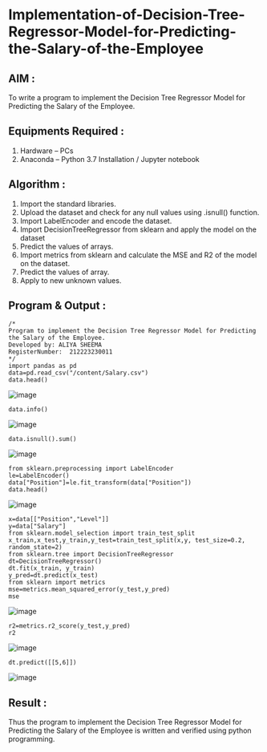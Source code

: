 # Implementation-of-Decision-Tree-Regressor-Model-for-Predicting-the-Salary-of-the-Employee

## AIM :
To write a program to implement the Decision Tree Regressor Model for Predicting the Salary of the Employee.

## Equipments Required :
1. Hardware – PCs
2. Anaconda – Python 3.7 Installation / Jupyter notebook

## Algorithm :
1. Import the standard libraries.
2. Upload the dataset and check for any null values using .isnull() function.
3. Import LabelEncoder and encode the dataset.
4. Import DecisionTreeRegressor from sklearn and apply the model on the dataset
5. Predict the values of arrays.
6. Import metrics from sklearn and calculate the MSE and R2 of the model on the dataset.
7. Predict the values of array.
8. Apply to new unknown values.

## Program & Output :
```
/*
Program to implement the Decision Tree Regressor Model for Predicting the Salary of the Employee.
Developed by: ALIYA SHEEMA
RegisterNumber:  212223230011
*/
import pandas as pd
data=pd.read_csv("/content/Salary.csv")
data.head()
```

![image](https://github.com/user-attachments/assets/9f4056de-94c9-4299-8765-0346da752f96)

```
data.info()
```

![image](https://github.com/user-attachments/assets/60df67a1-0e49-44f5-8ba2-351b94fe9c98)

```
data.isnull().sum()
```

![image](https://github.com/user-attachments/assets/b83a2514-e5c1-4327-870a-2a455aeef1ec)

```
from sklearn.preprocessing import LabelEncoder
le=LabelEncoder()
data["Position"]=le.fit_transform(data["Position"])
data.head()
```
![image](https://github.com/user-attachments/assets/22f73df5-d49b-45c9-b291-2b7e2fd410d5)

```
x=data[["Position","Level"]]
y=data["Salary"]
from sklearn.model_selection import train_test_split
x_train,x_test,y_train,y_test=train_test_split(x,y, test_size=0.2, random_state=2)
from sklearn.tree import DecisionTreeRegressor
dt=DecisionTreeRegressor()
dt.fit(x_train, y_train)
y_pred=dt.predict(x_test)
from sklearn import metrics
mse=metrics.mean_squared_error(y_test,y_pred)
mse
```

![image](https://github.com/user-attachments/assets/52e50662-cab1-4fd7-aa65-4d5290daf9e6)

```
r2=metrics.r2_score(y_test,y_pred)
r2
```

![image](https://github.com/user-attachments/assets/d19c384e-cb3a-4c3b-b013-779c16bf2c69)

```
dt.predict([[5,6]])
```

![image](https://github.com/user-attachments/assets/f6254b43-1425-43d5-86b8-e87bf5d14bd0)


## Result :
Thus the program to implement the Decision Tree Regressor Model for Predicting the Salary of the Employee is written and verified using python programming.
